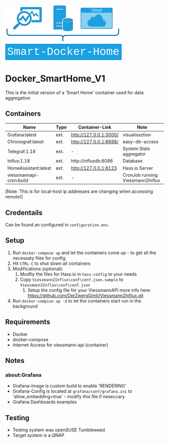 ![d_smartHome_logo](sdh_logo.png)

# Docker_SmartHome_V1
This is the initial version of a 'Smart Home' container used for data aggregation 

## Containers

| Name                      | Type  | Container-Link            | Note                              |
| ---                       | ---   | ---                       | ---                               |
| Grafana:latest            | ext.  | http://127.0.0.1:3000/    | visualisaztion                    |
| Chronograf:latest         | ext.  | http://127.0.0.1:8888/    | easy-db-access                    |
| Telegraf:1.18             | ext.  | -                         | System Stats aggregator           |
| Inlfux:1.18               | ext.  | http://influxdb:8086      | Database                          |
| HomeAssistant:latest      | ext.  | http://127.0.0.1:8123     | Hass.io Server                    |
| viessmannapi-cron:build   | ext.  | -                         | CronJob running Viessmann2Influx  |

[Note: This is for local-host ip addresses are changing when accessing remote!]

## Credentails
Can be found an configured in `configuration.env`.


## Setup
1. Run `docker-compose up` and let the containers come up - to get all the necessaty files for config
2. Hit `CTRL-C` to shut down all containers
3. Modifications (optional):
   1. Modfiy the files for Hass.io in `hass-config` to your needs
   2. Copy `Viessmann2Influx\conf\conf.json.sample` to `Viessmann2Influx\conf\conf.json`
      1. Setup the config file for your ViessmannAPI more info here: https://github.com/DerZwergGimli/Viessmann2Influx.git
4. Run `docker-compise up -d` to let the containers start run in the background


## Requirements
- Docker
- docker-compose
- Internet Access for viessmann-api (container) 

## Notes
### about:Grafana
- Grafana-Image is custom build to enable 'RENDERING'
- Grafana-Config is located at `grafana/conf/grafana.ini` to 'allow_embedding=true' - modify this file if neseccary
- Grafana Dashboards examples


## Testing
- Testing system was openSUSE Tumbleweed 
- Target system is a QNAP